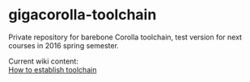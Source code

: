 # gigacorolla-toolchain
Private repository for barebone Corolla toolchain, test version for next courses in 2016 spring semester.

Current wiki content:  
[How to establish toolchain](https://github.com/N4SJAMK/gigacorolla-toolchain/wiki/how-to-establish)
